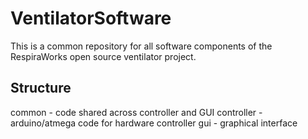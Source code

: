 # VentilatorSoftware

This is a common repository for all software components of the RespiraWorks open source ventilator project.

## Structure

common - code shared across controller and GUI
controller - arduino/atmega code for hardware controller
gui - graphical interface


